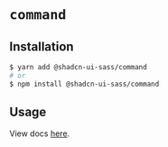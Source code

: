 # `command`

## Installation

```sh
$ yarn add @shadcn-ui-sass/command
# or
$ npm install @shadcn-ui-sass/command
```

## Usage

View docs [here](https://shadcn-ui-sass.com/docs/components/command).

